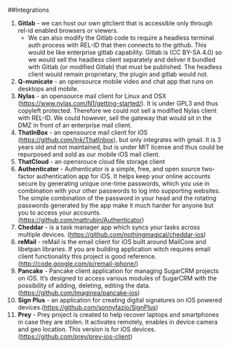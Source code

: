 ##Integrations
1. **Gitlab** - we can host our own gitclient that is accessible only through rel-id enabled browsers or viewers.
	- We can also modify the Gitlab code to require a headless terminal auth process with REL-ID that then connects to the github.  This would be like enterprise gitlab capability.  Gitlab is (CC BY-SA 4.0) so we would sell the headless client separately and deliver it bundled with Gitlab (or modified Gitlab) that must be published.  The headless client would remain proprietary, the plugin and gitlab would not.
2. **Q-municate** - an opensource mobile video and chat app that runs on desktops and mobile.
3. **Nylas** - an opensource mail client for Linux and OSX (https://www.nylas.com/N1/getting-started/).  It is under GPL3 and thus copyleft protected.  Therefore we could not sell a modified Nylas client with REL-ID.  We could however, sell the gateway that would sit in the DMZ in front of an enterprise mail client.
4. **ThatInBox** - an opensource mail client for iOS (https://github.com/Ink/ThatInbox), but only integrates with gmail. It is 3 years old and not maintained, but is under MIT license and thus could be repurposed and sold as our mobile iOS mail client.
5. **ThatCloud** - an opensrouce cloud file storage client
6. **Authenticator** - Authenticator is a simple, free, and open source two-factor authentication app for iOS. It helps keep your online accounts secure by generating unique one-time passwords, which you use in combination with your other passwords to log into supporting websites. The simple combination of the password in your head and the rotating passwords generated by the app make it much harder for anyone but you to access your accounts.(https://github.com/mattrubin/Authenticator)
7. **Cheddar** - is a task manager app which syncs your tasks across multiple devices. (https://github.com/nothingmagical/cheddar-ios)
8. **reMail** - reMail is the email client for iOS built around MailCore and libetpan libraries. If you are building application witch requires email client functionality this project is good reference. (http://code.google.com/p/remail-iphone/)
9. **Pancake** - Pancake client application for managing SugarCRM projects on iOS. It’s designed to access various modules of SugarCRM with the possibility of adding, deleting, editing the data.(https://github.com/Imaginea/pancake-ios)
10. **Sign Plus** - an application for creating digital signatures on iOS powered devices.(https://github.com/sonnyfazio/SignPlus)
11. **Prey** - Prey project is created to help recover laptops and smartphones in case they are stolen. It activates remotely, enables in device camera and geo location. This version is for iOS devices. (https://github.com/prey/prey-ios-client)